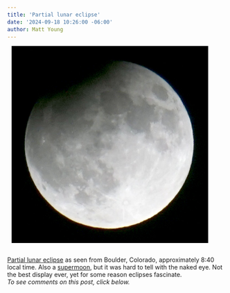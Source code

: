 ```yaml
---
title: 'Partial lunar eclipse'
date: '2024-09-18 10:26:00 -06:00'
author: Matt Young
---
```


<figure class="on-the-left-side" style="margin-top: 10px; margin-right: 40px; margin-bottom: 10px; margin-left: 10px;">
<img src="/uploads/2024/DSC05907_Partial_Eclipse.jpg" alt="Partial eclipse"/>
<figcaption>
</figcaption>
</figure><br/>
<a href="https://www.timeanddate.com/eclipse/in/usa/boulder?iso=20240918">Partial lunar eclipse</a> as seen from Boulder, Colorado, approximately 8:40 local time. Also a <a href="https://www.space.com/harvest-moon-supermoon-lunar-eclipse-september-photos">supermoon</a>, but it was hard to tell with the naked eye. Not the best display ever, yet for some reason eclipses fascinate.<br/>
<i>To see comments on this post, click below.</i>
<!--more-->
